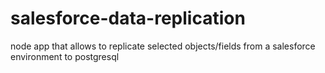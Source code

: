 # salesforce-data-replication
node app that allows to replicate selected objects/fields from a salesforce environment to postgresql
